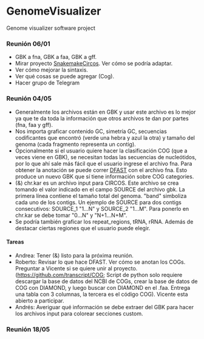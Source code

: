 # GenomeVisualizer

Genome visualizer software project

### Reunión 06/01

* GBK a fna, GBK a faa, GBK a gff.
* Mirar proyecto [SnakemakeCircos](https://bitbucket.org/mroachawri/snakemakecircos/src/master/). Ver cómo se podría adaptar.
* Ver cómo mejorar la sintaxis.
* Ver qué cosas se puede agregar (Cog).
* Hacer grupo de Telegram

### Reunión 04/05

* Generalmente los archivos están en GBK y usar este archivo es lo mejor ya que te da toda la información que otros archivos te dan por partes (fna, faa y gff).
* Nos importa graficar contenido GC, simetría GC, secuencias codificantes que encontró (verde una hebra y azul la otra) y tamaño del genoma (cada fragmento representa un contig).
* Opcionalmente si el usuario quiere hacer la clasificación COG (que a veces viene en GBK), se necesitan todas las secuencias de nucleótidos, por lo que ahí sale más fácil que el usuario ingrese el archivo fna. Para obtener la anotación se puede correr [DFAST](https://dfast.ddbj.nig.ac.jp/) con el archivo fna. Esto produce un nuevo GBK que sí tiene información sobre COG categories.
* (&) chr.kar es un archivo input para CIRCOS. Este archivo se crea tomando el valor indicado en el campo SOURCE del archivo gbk. La primera línea contiene el tamaño total del genoma. "band" simboliza cada uno de los contigs. Un ejemplo de SOURCE para dos contigs consecutivos: SOURCE_1 "1...N" y SOURCE_2 "1...M". Para ponerlo en chr.kar se debe tomar "0...N" y "N+1...N+M".
* Se podría también graficar los repeat_regions, tRNA, rRNA. Además de destacar ciertas regiones que el usuario puede elegir.

#### Tareas
* Andrea: Tener (&) listo para la próxima reunión.
* Roberto: Revisar lo que hace DFAST. Ver cómo se anotan los COGs. Preguntar a Vicente si se quiere unir al proyecto. (https://github.com/transcript/COG; Script de python solo requiere descargar la base de datos del NCBI de COGs, crear la base de datos de COG con DIAMOND, y luego buscar con DIAMOND en el .faa. Entrega una tabla con 3 columnas, la tercera es el código COG). Vicente esta abierto a participar.
* Andrés: Averiguar qué información se debe extraer del GBK para hacer los archivos input para colorear secciones custom.


### Reunión 18/05


